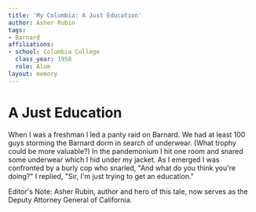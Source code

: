 ```yaml
---
title: 'My Columbia: A Just Education'
author: Asher Rubin
tags:
- Barnard
affiliations:
- school: Columbia College
  class_year: 1958
  role: Alum
layout: memory
---
```


# A Just Education

When I was a freshman I led a panty raid on Barnard. We had at least 100 guys storming the Barnard dorm in search of underwear. (What trophy could be more valuable?) In the pandemonium I hit one room and snared some underwear which I hid under my jacket. As I emerged I was confronted by a burly cop who snarled, "And what do you think you're doing?" I replied, "Sir, I'm just trying to get an education."

Editor's Note: Asher Rubin, author and hero of this tale, now serves as the Deputy Attorney General of California.
